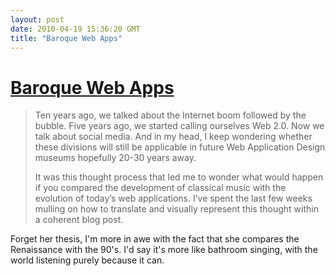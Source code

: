 ```yaml
---
layout: post
date: 2010-04-19 15:36:20 GMT
title: "Baroque Web Apps"
---
```

# [Baroque Web Apps](http://www.ewherry.com/2010/04/baroque-trappings-of-todays-web-applications/)

> Ten years ago, we talked about the Internet boom followed by the bubble. Five years ago, we started calling ourselves Web 2.0. Now we talk about social media. And in my head, I keep wondering whether these divisions will still be applicable in future Web Application Design museums hopefully 20-30 years away.
> 
> It was this thought process that led me to wonder what would happen if you compared the development of classical music with the evolution of today’s web applications. I’ve spent the last few weeks mulling on how to translate and visually represent this thought within a coherent blog post.

Forget her thesis, I'm more in awe with the fact that she compares the Renaissance with the 90's.  I'd say it's more like bathroom singing, with the world listening purely because it can.